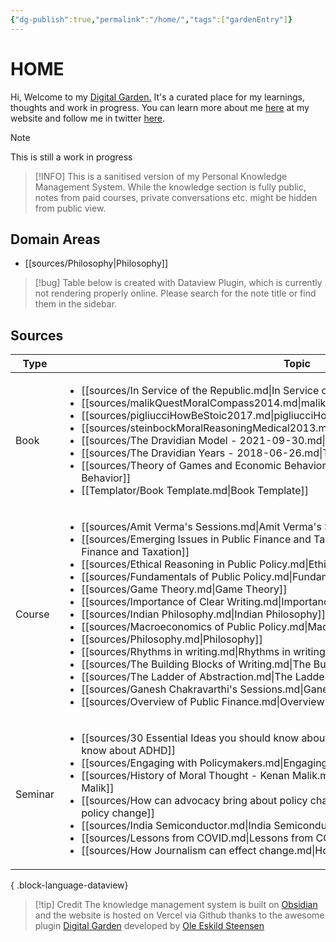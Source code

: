 ```yaml
---
{"dg-publish":true,"permalink":"/home/","tags":["gardenEntry"]}
---
```



# HOME

Hi, 
Welcome to my [Digital Garden.](https://web.archive.org/web/20221112021127/https://maggieappleton.com/garden-history) It's a curated place for my learnings, thoughts and work in progress. You can learn more about me [here](https://santhoshsaravanan.in/) at my website and follow me in twitter [here](https://twitter.com/santhosh_srvnn).    

> [!NOTE] 
> This is still a work in progress

> [!INFO] 
> This is a sanitised version of my Personal Knowledge Management System. While the knowledge section is fully public, notes from paid courses, private conversations etc. might be hidden from public view. 
>  

## Domain Areas
- [[sources/Philosophy\|Philosophy]]

> [!bug]
> Table below is created with Dataview Plugin, which is currently not rendering properly online. Please search for the note title or find them in the sidebar.

## Sources


| Type    | Topic                                                                                                                                                                                                                                                                                                                                                                                                                                                                                                                                                                                                                                                                                                                                                                                                                                                                                                                                                                                                                                                                                                                                     |
| ------- | ----------------------------------------------------------------------------------------------------------------------------------------------------------------------------------------------------------------------------------------------------------------------------------------------------------------------------------------------------------------------------------------------------------------------------------------------------------------------------------------------------------------------------------------------------------------------------------------------------------------------------------------------------------------------------------------------------------------------------------------------------------------------------------------------------------------------------------------------------------------------------------------------------------------------------------------------------------------------------------------------------------------------------------------------------------------------------------------------------------------------------------------- |
| Book    | <ul><li>[[sources/In Service of the Republic.md\\|In Service of the Republic]]</li><li>[[sources/malikQuestMoralCompass2014.md\\|malikQuestMoralCompass2014]]</li><li>[[sources/pigliucciHowBeStoic2017.md\\|pigliucciHowBeStoic2017]]</li><li>[[sources/steinbockMoralReasoningMedical2013.md\\|steinbockMoralReasoningMedical2013]]</li><li>[[sources/The Dravidian Model - 2021-09-30.md\\|The Dravidian Model - 2021-09-30]]</li><li>[[sources/The Dravidian Years - 2018-06-26.md\\|The Dravidian Years - 2018-06-26]]</li><li>[[sources/Theory of Games and Economic Behavior.md\\|Theory of Games and Economic Behavior]]</li><li>[[Templator/Book Template.md\\|Book Template]]</li></ul>                                                                                                                                                                                                                                                                                                                                                                                                                                         |
| Course  | <ul><li>[[sources/Amit Verma's Sessions.md\\|Amit Verma's Sessions]]</li><li>[[sources/Emerging Issues in Public Finance and Taxation.md\\|Emerging Issues in Public Finance and Taxation]]</li><li>[[sources/Ethical Reasoning in Public Policy.md\\|Ethical Reasoning in Public Policy]]</li><li>[[sources/Fundamentals of Public Policy.md\\|Fundamentals of Public Policy]]</li><li>[[sources/Game Theory.md\\|Game Theory]]</li><li>[[sources/Importance of Clear Writing.md\\|Importance of Clear Writing]]</li><li>[[sources/Indian Philosophy.md\\|Indian Philosophy]]</li><li>[[sources/Macroeconomics of Public Policy.md\\|Macroeconomics of Public Policy]]</li><li>[[sources/Philosophy.md\\|Philosophy]]</li><li>[[sources/Rhythms in writing.md\\|Rhythms in writing]]</li><li>[[sources/The Building Blocks of Writing.md\\|The Building Blocks of Writing]]</li><li>[[sources/The Ladder of Abstraction.md\\|The Ladder of Abstraction]]</li><li>[[sources/Ganesh Chakravarthi's Sessions.md\\|Ganesh Chakravarthi's Sessions]]</li><li>[[sources/Overview of Public Finance.md\\|Overview of Public Finance]]</li></ul> |
| Seminar | <ul><li>[[sources/30 Essential Ideas you should know about ADHD.md\\|30 Essential Ideas you should know about ADHD]]</li><li>[[sources/Engaging with Policymakers.md\\|Engaging with Policymakers]]</li><li>[[sources/History of Moral Thought - Kenan Malik.md\\|History of Moral Thought - Kenan Malik]]</li><li>[[sources/How can advocacy bring about policy change.md\\|How can advocacy bring about policy change]]</li><li>[[sources/India Semiconductor.md\\|India Semiconductor]]</li><li>[[sources/Lessons from COVID.md\\|Lessons from COVID]]</li><li>[[sources/How Journalism can effect change.md\\|How Journalism can effect change]]</li></ul>                                                                                                                                                                                                                                                                                                                                                                                                                                                                            |

{ .block-language-dataview}


> [!tip] Credit
> The knowledge management system is built on [Obsidian](https://obsidian.md/) and the website is hosted on Vercel via Github thanks to the awesome plugin [Digital Garden](https://github.com/oleeskild/obsidian-digital-garden) developed by [Ole Eskild Steensen](https://ko-fi.com/oleeskild)